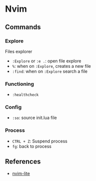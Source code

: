 # Nvim

## Commands

### Explore

Files explorer

- `:Explore` or `:e .`: open file explore
- `%`: when on `:Explore`, creates a new file
- `:find`: when on `:Explore` search a file

### Functioning

- `:healthcheck`

### Config

- `:so`: source init.lua file

### Process

- `CTRL + Z`: Suspend process
- `fg`: back to process

## References

- [nvim-lite](https://github.com/radleylewis/nvim-lite/blob/youtube_demo/init.lua)

